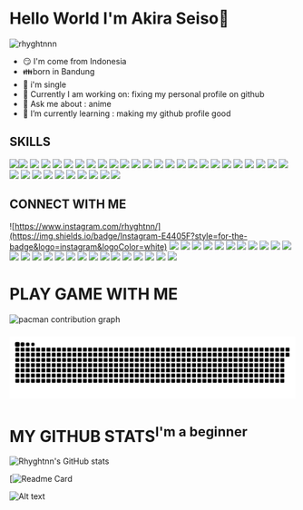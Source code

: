 
# **Hello World I'm Akira Seiso👋**


![rhyghtnnn](https://github.com/user-attachments/assets/60222b86-16fd-4605-ba47-e950efa0e69d)

- 😏 I'm come from Indonesia
- 👪born in Bandung
- 🖤 i'm single
- 🔭 Currently I am working on: fixing my personal profile on github
- 💬 Ask me about : anime
- 🌱 I’m currently learning : making my github profile good

## **SKILLS**
<img src="https://img.shields.io/badge/ChatGPT-74aa9c?style=for-the-badge&logo=openai&logoColor=white" /><img src="https://img.shields.io/badge/Google%20Gemini-8E75B2?style=for-the-badge&logo=googlegemini&logoColor=white" />
<img src="https://img.shields.io/badge/Bitcoin-000000?style=for-the-badge&logo=bitcoin&logoColor=white" />
<img src="https://img.shields.io/badge/Bitcoin%20Cash-0AC18E?style=for-the-badge&logo=Bitcoin%20Cash&logoColor=white" />
<img src="https://img.shields.io/badge/Bitcoin%20SV-EAB300?style=for-the-badge&logo=Bitcoin%20SV&logoColor=white" />
<img src="https://img.shields.io/badge/Android-3DDC84?style=for-the-badge&logo=android&logoColor=white" />
<img src="https://img.shields.io/badge/iOS-000000?style=for-the-badge&logo=ios&logoColor=white" />
<img src="https://img.shields.io/badge/Linux-FCC624?style=for-the-badge&logo=linux&logoColor=black" />
<img src="https://img.shields.io/badge/Ubuntu-E95420?style=for-the-badge&logo=ubuntu&logoColor=white" />
<img src="https://img.shields.io/badge/C%2B%2B-00599C?style=for-the-badge&logo=c%2B%2B&logoColor=white" />
<img src="https://img.shields.io/badge/JavaScript-323330?style=for-the-badge&logo=javascript&logoColor=F7DF1E" />
<img src="https://img.shields.io/badge/HTML5-E34F26?style=for-the-badge&logo=html5&logoColor=white" />
<img src="ttps://img.shields.io/badge/replit-667881?style=for-the-badge&logo=replit&logoColor=white" />
<img src="https://img.shields.io/badge/VSCode-0078D4?style=for-the-badge&logo=visual%20studio%20code&logoColor=white" />
<img src="https://img.shields.io/badge/Visual_Studio-5C2D91?style=for-the-badge&logo=visual%20studio&logoColor=white" />
<img src="https://img.shields.io/badge/Visual_Studio_Code-0078D4?style=for-the-badge&logo=visual%20studio%20code&logoColor=white" />
<img src="https://img.shields.io/badge/Python-FFD43B?style=for-the-badge&logo=python&logoColor=blue" />
<img src="ttps://img.shields.io/badge/Notion-000000?style=for-the-badge&logo=notion&logoColor=white" />
<img src="ttps://img.shields.io/badge/Microsoft_Word-2B579A?style=for-the-badge&logo=microsoft-word&logoColor=white" />
<img src="https://img.shields.io/badge/Microsoft_Office-D83B01?style=for-the-badge&logo=microsoft-office&logoColor=white" />
<img src="https://img.shields.io/badge/Microsoft_Excel-217346?style=for-the-badge&logo=microsoft-excel&logoColor=white" />
<img src="https://img.shields.io/badge/Google%20Docs-4285F4?style=for-the-badge&logo=google-docs&logoColor=white" />
<img src="https://img.shields.io/badge/Android-3DDC84?style=for-the-badge&logo=android&logoColor=white" />
<img src="https://img.shields.io/badge/iOS-000000?style=for-the-badge&logo=ios&logoColor=white" />
<img src="https://img.shields.io/badge/Kali_Linux-557C94?style=for-the-badge&logo=kali-linux&logoColor=white" />
<img src="https://img.shields.io/badge/Linux-FCC624?style=for-the-badge&logo=linux&logoColor=black" />
<img src="https://img.shields.io/badge/Ubuntu-E95420?style=for-the-badge&logo=ubuntu&logoColor=white" />
<img src="https://img.shields.io/badge/Windows-0078D6?style=for-the-badge&logo=windows&logoColor=white" />
<img src="https://img.shields.io/badge/Windows_11-0078d4?style=for-the-badge&logo=windows-11&logoColor=white" />
<img src="https://img.shields.io/badge/Hackerone-494649?style=for-the-badge&logo=hackerone&logoColor=white" />
<img src="https://img.shields.io/badge/HackTheBox-111927?style=for-the-badge&logo=Hack%20The%20Box&logoColor=9FEF00" />
<img src="https://img.shields.io/badge/0BSD-green?style=for-the-badge" />
<img src="https://img.shields.io/badge/AGPL--3.0-red?style=for-the-badge" />
<img src="https://img.shields.io/badge/BSL--1.0-green?style=for-the-badge" />
<img src="https://img.shields.io/badge/CC--BY--4.0-lightgrey?style=for-the-badge" />


## **CONNECT WITH ME**
![https://www.instagram.com/rhyghtnn/](https://img.shields.io/badge/Instagram-E4405F?style=for-the-badge&logo=instagram&logoColor=white)
<img src="https://img.shields.io/badge/Messenger-00B2FF?style=for-the-badge&logo=messenger&logoColor=white" />
<img src="https://img.shields.io/badge/Telegram-2CA5E0?style=for-the-badge&logo=telegram&logoColor=white" />
<img src="https://img.shields.io/badge/WhatsApp-25D366?style=for-the-badge&logo=whatsapp&logoColor=white" />
<img src="https://img.shields.io/badge/Wattpad-F96854?style=for-the-badge&logo=wattpad&logoColor=white" />
<img src="https://img.shields.io/badge/Hack%20Club-EC3750?style=for-the-badge&logo=Hack%20Club&logoColor=white" />
<img src="https://img.shields.io/badge/Codecademy-FFF0E5?style=for-the-badge&logo=codecademy&logoColor=303347" />
<img src="https://img.shields.io/badge/FIFA-B7312F?style=for-the-badge&logo=fifa&logoColor=white" />
<img src="https://img.shields.io/badge/Epic%20Games-313131?style=for-the-badge&logo=Epic%20Games&logoColor=white" />
<img src="https://img.shields.io/badge/Riot_Games-D32936?style=for-the-badge&logo=riot-games&logoColor=white" />
<img src="https://img.shields.io/badge/Valorant-fa4454?style=for-the-badge&logo=valorant&logoColor=white" />
<img src="https://img.shields.io/badge/Steam-000000?style=for-the-badge&logo=steam&logoColor=white" />
<img src="https://img.shields.io/badge/Discord-5865F2?style=for-the-badge&logo=discord&logoColor=white" />
<img src="https://img.shields.io/badge/GitHub-100000?style=for-the-badge&logo=github&logoColor=white" />
<img src="https://img.shields.io/badge/Facebook-1877F2?style=for-the-badge&logo=facebook&logoColor=white" />
<img src="https://img.shields.io/badge/Threads-000000?style=for-the-badge&logo=Threads&logoColor=white" />
<img src="https://img.shields.io/badge/TikTok-000000?style=for-the-badge&logo=tiktok&logoColor=white" />
<img src="https://img.shields.io/badge/Twitter-1DA1F2?style=for-the-badge&logo=twitter&logoColor=white" />
<img src="https://img.shields.io/badge/X-000000?style=for-the-badge&logo=x&logoColor=white" />
<img src="https://img.shields.io/badge/WhatsApp-25D366?style=for-the-badge&logo=WhatsApp&logoColor=white" />
<img src="https://img.shields.io/badge/Spotify-1ED760?&style=for-the-badge&logo=spotify&logoColor=white" />
<img src="https://img.shields.io/badge/Google_Play-414141?style=for-the-badge&logo=google-play&logoColor=white" />
<img src="https://img.shields.io/badge/Crunchyroll-F47521?style=for-the-badge&logo=crunchyroll&logoColor=white" />
<img src="https://img.shields.io/badge/Netflix-E50914?style=for-the-badge&logo=netflix&logoColor=white" />
<img src="https://img.shields.io/badge/Twitch-9146FF?style=for-the-badge&logo=twitch&logoColor=white" />
<img src="https://img.shields.io/badge/YouTube-FF0000?style=for-the-badge&logo=youtube&logoColor=white" />
<img src="https://img.shields.io/badge/Codepen-000000?style=for-the-badge&logo=codepen&logoColor=white" />


# **PLAY GAME WITH ME**
 
<picture>
  <source media="(prefers-color-scheme: dark)" srcset="https://raw.githubusercontent.com/rhyghtnn/rhyghtnn/output/pacman-contribution-graph-dark.svg">
  <source media="(prefers-color-scheme: light)" srcset="https://raw.githubusercontent.com/rhyghtnn/rhyghtnn/output/pacman-contribution-graph.svg">
  <img alt="pacman contribution graph" src="https://raw.githubusercontent.com/rhyghtnn/rhyghtnn/output/pacman-contribution-graph.svg">
</picture>

###

<img src="https://raw.githubusercontent.com/rhyghtnn/rhyghtnn/output/snake.svg" alt="Snake animation" />

###




# **MY GITHUB STATS<sup>I'm a beginner</sup>**

![Rhyghtnn's GitHub stats](https://github-readme-stats.vercel.app/api?username=rhyghtnn&show_icons=true&theme=prussian)

[![Readme Card](https://github-readme-stats.vercel.app/api/pin/?username=anuraghazra&repo=github-readme-stats&cache_seconds=86400&theme=prussian)

![Alt text](https://spotify-recently-played-readme.vercel.app/api?user=315m4a6ri7zlve34lgpksp2qemuy&unique={true|1|on|yes})








 
<!--
**rhyghtnn/rhyghtnn** is a ✨ _special_ ✨ repository because its `README.md` (this file) appears on your GitHub profile.

Here are some ideas to get you started:

- 🔭 I’m currently working on ...
- 🌱 I’m currently learning ...
- 👯 I’m looking to collaborate on ...
- 🤔 I’m looking for help with ...
- 💬 Ask me about ...
- 📫 How to reach me: ...
- 😄 Pronouns: ...
- ⚡ Fun fact: ...
-->




